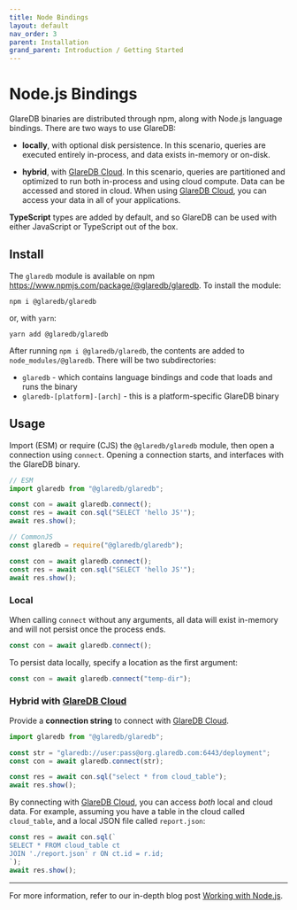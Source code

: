 ```yaml
---
title: Node Bindings
layout: default
nav_order: 3
parent: Installation
grand_parent: Introduction / Getting Started
---
```


# Node.js Bindings

GlareDB binaries are distributed through npm, along with Node.js language
bindings. There are two ways to use GlareDB:

- **locally**, with optional disk persistence. In this scenario, queries are
  executed entirely in-process, and data exists in-memory or on-disk.

- **hybrid**, with [GlareDB Cloud]. In this scenario, queries are partitioned and
  optimized to run both in-process and using cloud compute. Data can be accessed
  and stored in cloud. When using [GlareDB Cloud], you can access your data
  in all of your applications.

**TypeScript** types are added by default, and so GlareDB can be used with
either JavaScript or TypeScript out of the box.

## Install

The `glaredb` module is available on npm
<https://www.npmjs.com/package/@glaredb/glaredb>. To install the module:

```shell
npm i @glaredb/glaredb
```

or, with `yarn`:

```shell
yarn add @glaredb/glaredb
```

After running `npm i @glaredb/glaredb`, the contents are added to
`node_modules/@glaredb`. There will be two subdirectories:

- `glaredb` - which contains language bindings and code that loads and runs
  the binary
- `glaredb-[platform]-[arch]` - this is a platform-specific GlareDB binary

## Usage

Import (ESM) or require (CJS) the `@glaredb/glaredb` module, then open a
connection using `connect`. Opening a connection starts, and interfaces with
the GlareDB binary.

```typescript
// ESM
import glaredb from "@glaredb/glaredb";

const con = await glaredb.connect();
const res = await con.sql("SELECT 'hello JS'");
await res.show();

// CommonJS
const glaredb = require("@glaredb/glaredb");

const con = await glaredb.connect();
const res = await con.sql("SELECT 'hello JS'");
await res.show();
```

### Local

When calling `connect` without any arguments, all data will exist in-memory and
will not persist once the process ends.

```typescript
const con = await glaredb.connect();
```

To persist data locally, specify a location as the first argument:

```typescript
const con = await glaredb.connect("temp-dir");
```

### Hybrid with [GlareDB Cloud]

<!-- TODO: Link to Connection String doc -->

Provide a **connection string** to connect with [GlareDB Cloud].

```typescript
import glaredb from "@glaredb/glaredb";

const str = "glaredb://user:pass@org.glaredb.com:6443/deployment";
const con = await glaredb.connect(str);

const res = await con.sql("select * from cloud_table");
await res.show();
```

By connecting with [GlareDB Cloud], you can access _both_ local and cloud data.
For example, assuming you have a table in the cloud called `cloud_table`, and
a local JSON file called `report.json`:

```typescript
const res = await con.sql(`
SELECT * FROM cloud_table ct
JOIN './report.json' r ON ct.id = r.id;
`);
await res.show();
```

---

For more information, refer to our in-depth blog post [Working with Node.js].

[GlareDB Cloud]: https://console.glaredb.com
[Working with Node.js]: https://glaredb.com/blog/node-bindings-announcement
